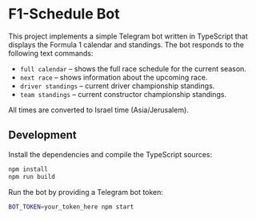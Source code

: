 # F1-Schedule Bot

This project implements a simple Telegram bot written in TypeScript that
displays the Formula 1 calendar and standings. The bot responds to the
following text commands:

* `full calendar` – shows the full race schedule for the current season.
* `next race` – shows information about the upcoming race.
* `driver standings` – current driver championship standings.
* `team standings` – current constructor championship standings.

All times are converted to Israel time (Asia/Jerusalem).

## Development

Install the dependencies and compile the TypeScript sources:

```bash
npm install
npm run build
```

Run the bot by providing a Telegram bot token:

```bash
BOT_TOKEN=your_token_here npm start
```
